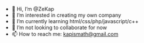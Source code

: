 - 👋 Hi, I’m @ZeKap
- 👀 I’m interested in creating my own company
- 🌱 I’m currently learning html/css/php/javascript/c++
- 💞️ I’m not looking to collaborate for now
- 📫 How to reach me: kapismath@gmail.com

<!---
ZeKap/ZeKap is a ✨ special ✨ repository because its `README.md` (this file) appears on your GitHub profile.
You can click the Preview link to take a look at your changes.
--->
